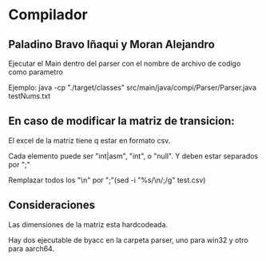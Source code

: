# Compilador
## Paladino Bravo Iñaqui y Moran Alejandro

Ejecutar el Main dentro del parser con el nombre de archivo de codigo como parametro

Ejemplo: java -cp "./target/classes" src/main/java/compi/Parser/Parser.java testNums.txt

## En caso de modificar la matriz de transicion:
El excel de la matriz tiene q estar en formato csv.

Cada elemento puede ser "int|asm", "int", o "null". Y deben estar separados por ";"

Remplazar todos los "\n" por ";"(sed -i "%s/\n/;/g" test.csv)

## Consideraciones
Las dimensiones de la matriz esta hardcodeada.

Hay dos ejecutable de byacc en la carpeta parser, uno para win32 y otro para aarch64.
